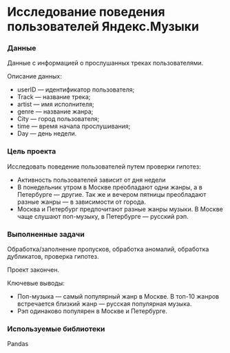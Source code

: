 # Исследование поведения пользователей Яндекс.Музыки

### Данные
Данные с информацией о прослушанных треках пользователями.

Описание данных:
- userID — идентификатор пользователя;
- Track — название трека;
- artist — имя исполнителя;
- genre — название жанра;
- City — город пользователя;
- time — время начала прослушивания;
- Day — день недели.

### Цель проекта
Исследовать поведение пользователей путем проверки гипотез:

- Активность пользователей зависит от дня недели
- В понедельник утром в Москве преобладают одни жанры, а в Петербурге — другие. Так же и вечером пятницы преобладают разные жанры — в зависимости от города.
- Москва и Петербург предпочитают разные жанры музыки. В Москве чаще слушают поп-музыку, в Петербурге — русский рэп.

### Выполненные задачи

Обработка/заполнение пропусков, обработка аномалий, обработка дубликатов, проверка гипотез.

Проект закончен. 

Ключевые выводы:

- Поп-музыка — самый популярный жанр в Москве. В топ-10 жанров встречается близкий жанр — русская популярная музыка.
- Рэп одинаково популярен в Москве и Петербурге.

### Используемые библиотеки

Pandas


